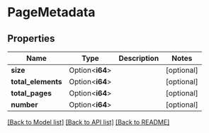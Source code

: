 # PageMetadata

## Properties

Name | Type | Description | Notes
------------ | ------------- | ------------- | -------------
**size** | Option<**i64**> |  | [optional]
**total_elements** | Option<**i64**> |  | [optional]
**total_pages** | Option<**i64**> |  | [optional]
**number** | Option<**i64**> |  | [optional]

[[Back to Model list]](../README.md#documentation-for-models) [[Back to API list]](../README.md#documentation-for-api-endpoints) [[Back to README]](../README.md)


